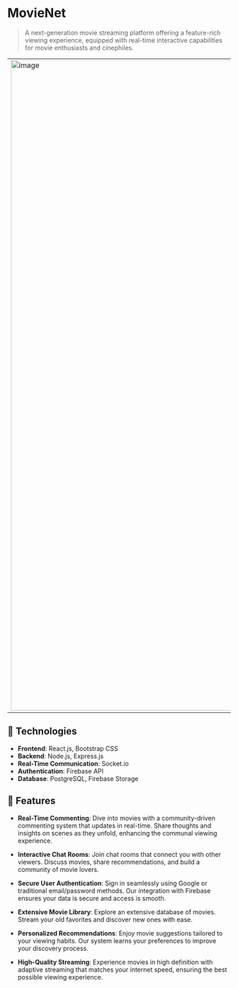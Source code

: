 # MovieNet

> A next-generation movie streaming platform offering a feature-rich viewing experience, equipped with real-time interactive capabilities for movie enthusiasts and cinephiles.
>
<table>
  <tr>
    <td>
      <img width="1469" alt="image" src="https://github.com/user-attachments/assets/b4aabed8-b238-484c-85d3-a1a3be6031ed">
    </td>
    <td>
      <img width="1411" alt="image" src="https://github.com/user-attachments/assets/cf971c99-df9f-4354-aa43-93f4389511d6">
    </td>
  </tr>
</table>



## 💾 Technologies

- **Frontend**: React.js, Bootstrap CSS
- **Backend**: Node.js, Express.js
- **Real-Time Communication**: Socket.io
- **Authentication**: Firebase API
- **Database**: PostgreSQL, Firebase Storage

## 🌟 Features

- **Real-Time Commenting**: Dive into movies with a community-driven commenting system that updates in real-time. Share thoughts and insights on scenes as they unfold, enhancing the communal viewing experience.

- **Interactive Chat Rooms**: Join chat rooms that connect you with other viewers. Discuss movies, share recommendations, and build a community of movie lovers.

- **Secure User Authentication**: Sign in seamlessly using Google or traditional email/password methods. Our integration with Firebase ensures your data is secure and access is smooth.

- **Extensive Movie Library**: Explore an extensive database of movies. Stream your old favorites and discover new ones with ease.

- **Personalized Recommendations**: Enjoy movie suggestions tailored to your viewing habits. Our system learns your preferences to improve your discovery process.

- **High-Quality Streaming**: Experience movies in high definition with adaptive streaming that matches your internet speed, ensuring the best possible viewing experience.
